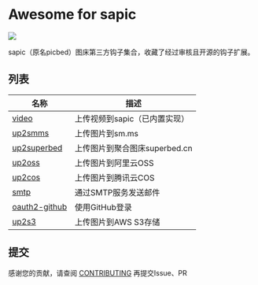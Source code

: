# Awesome for sapic

[![](https://img.shields.io/github/release/sapicd/sapic.svg?style=flat-square)](https://github.com/sapicd/sapic/releases/latest)

sapic（原名picbed）图床第三方钩子集合，收藏了经过审核且开源的钩子扩展。

## 列表

|       名称        |         描述          |
|------------------|-----------------------|
| [video](https://github.com/sapicd/video) | 上传视频到sapic（已内置实现） |
| [up2smms](https://github.com/sapicd/up2smms) | 上传图片到sm.ms |
| [up2superbed](https://github.com/sapicd/up2superbed) | 上传图片到聚合图床superbed.cn |
| [up2oss](https://github.com/sapicd/up2oss) | 上传图片到阿里云OSS |
| [up2cos](https://github.com/sapicd/up2cos) | 上传图片到腾讯云COS |
| [smtp](https://github.com/sapicd/smtp) | 通过SMTP服务发送邮件 |
| [oauth2-github](https://github.com/sapicd/oauth2-github) | 使用GitHub登录 |
| [up2s3](https://github.com/sapicd/up2oss) | 上传图片到AWS S3存储 |

## 提交

感谢您的贡献，请查阅 [CONTRIBUTING](CONTRIBUTING.md) 再提交Issue、PR
